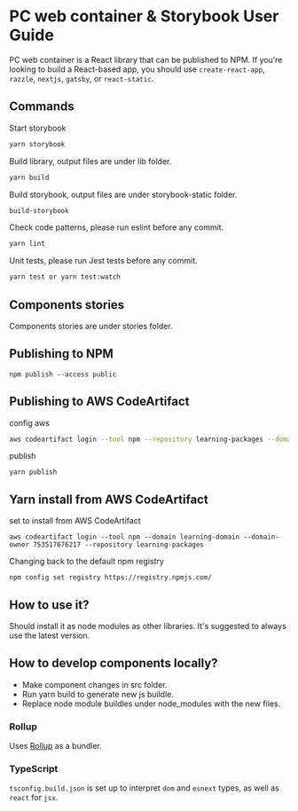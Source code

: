 # PC web container & Storybook User Guide
PC web container is a React library that can be published to NPM. If you’re looking to build a React-based app, you should use `create-react-app`, `razzle`, `nextjs`, `gatsby`, or `react-static`.

## Commands
Start storybook
```bash
yarn storybook
```

Build library, output files are under lib folder.
```bash
yarn build
```

Build storybook, output files are under storybook-static folder.
```bash
build-storybook
```

Check code patterns, please run eslint before any commit.
```bash
yarn lint
```

Unit tests, please run Jest tests before any commit.
```bash
yarn test or yarn test:watch
```
## Components stories
Components stories are under stories folder.

## Publishing to NPM
```
npm publish --access public
```

## Publishing to AWS CodeArtifact

config aws
```bash
aws codeartifact login --tool npm --repository learning-packages --domain learning-domain --domain-owner 753517676217 --region eu-west-2
```
publish
```
yarn publish
```

## Yarn install from AWS CodeArtifact
set to install from AWS CodeArtifact
```
aws codeartifact login --tool npm --domain learning-domain --domain-owner 753517676217 --repository learning-packages
```

Changing back to the default npm registry
```
npm config set registry https://registry.npmjs.com/
```

## How to use it?
Should install it as node modules as other libraries. It's suggested to always use the latest version.

## How to develop components locally?
+ Make component changes in src folder.
+ Run yarn build to generate new js buildle.
+ Replace node module buildles under node_modules with the new files.

### Rollup
Uses [Rollup](https://rollupjs.org) as a bundler.

### TypeScript
`tsconfig.build.json` is set up to interpret `dom` and `esnext` types, as well as `react` for `jsx`.